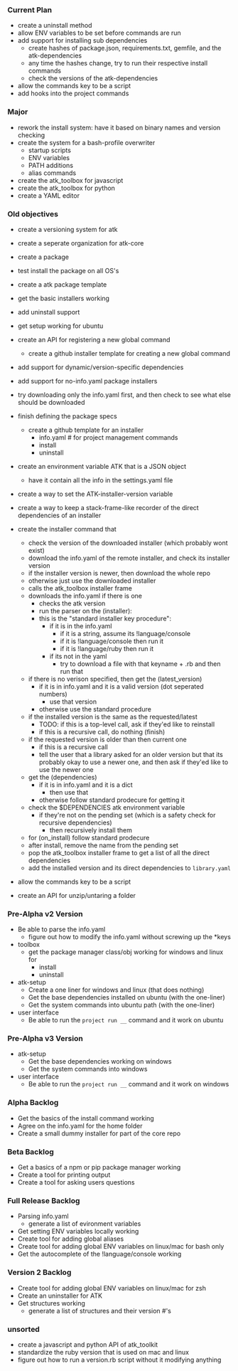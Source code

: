 ### Current Plan
- create a uninstall method
- allow ENV variables to be set before commands are run
- add support for installing sub dependencies
  - create hashes of package.json, requirements.txt, gemfile, and the atk-dependencies
  - any time the hashes change, try to run their respective install commands
  - check the versions of the atk-dependencies
- allow the commands key to be a script
- add hooks into the project commands


### Major
- rework the install system: have it based on binary names and version checking
- create the system for a bash-profile overwriter
  - startup scripts
  - ENV variables
  - PATH additions
  - alias commands
- create the atk_toolbox for javascript
- create the atk_toolbox for python
- create a YAML editor



### Old objectives
- create a versioning system for atk
- create a seperate organization for atk-core
- create a package
- test install the package on all OS's
- create a atk package template


- get the basic installers working
- add uninstall support
- get setup working for ubuntu
- create an API for registering a new global command
    - create a github installer template for creating a new global command
- add support for dynamic/version-specific dependencies
- add support for no-info.yaml package installers
- try downloading only the info.yaml first, and then check to see what else should be downloaded


- finish defining the package specs
    - create a github template for an installer
        - info.yaml # for project management commands
        - install
        - uninstall
- create an environment variable ATK that is a JSON object
    - have it contain all the info in the settings.yaml file
- create a way to set the ATK-installer-version variable
- create a way to keep a stack-frame-like recorder of the direct dependencies of an installer
- create the installer command that
    - check the version of the downloaded installer (which probably wont exist)
    - download the info.yaml of the remote installer, and check its installer version
    - if the installer version is newer, then download the whole repo
    - otherwise just use the downloaded installer
    - calls the atk_toolbox installer frame
    - downloads the info.yaml if there is one
        - checks the atk version
        - run the parser on the (installer):
        - this is the "standard installer key procedure":
            - if it is in the info.yaml
                - if it is a string, assume its !language/console
                - if it is !language/console then run it
                - if it is !language/ruby then run it
            - if its not in the yaml
                - try to download a file with that keyname + .rb and then run that
    - if there is no verison specified, then get the (latest_version)
        - if it is in info.yaml and it is a valid version (dot seperated numbers)
            - use that version
        - otherwise use the standard procedure
    - if the installed version is the same as the requested/latest
        - TODO: if this is a top-level call, ask if they'ed like to reinstall
        - if this is a recursive call, do nothing (finish)
    - if the requested version is older than then current one
        - if this is a recursive call
        - tell the user that a library asked for an older version but that its probably okay to use a newer one, and then ask if they'ed like to use the newer one
    - get the (dependencies)
        - if it is in info.yaml and it is a dict
            - then use that
        - otherwise follow standard prodecure for getting it
    - check the $DEPENDENCIES atk environment variable
        - if they're not on the pending set (which is a safety check for recursive dependencies) 
            - then recursively install them
    - for (on_install) follow standard prodecure
    - after install, remove the name from the pending set
    - pop the atk_toolbox installer frame to get a list of all the direct dependencies
    - add the installed version and its direct dependencies to `library.yaml`

- allow the commands key to be a script
- create an API for unzip/untaring a folder

### Pre-Alpha v2 Version
- Be able to parse the info.yaml
    - figure out how to modify the info.yaml without screwing up the *keys
- toolbox 
    - get the package manager class/obj working for windows and linux for
        - install
        - uninstall
- atk-setup
    - Create a one liner for windows and linux (that does nothing)
    - Get the base dependencies installed on ubuntu (with the one-liner)
    - Get the system commands into ubuntu path (with the one-liner)
- user interface
    - Be able to run the `project run __` command and it work on ubuntu

### Pre-Alpha v3 Version
- atk-setup
    - Get the base dependencies working on windows
    - Get the system commands into windows
- user interface
    - Be able to run the `project run __` command and it work on windows

### Alpha Backlog
- Get the basics of the install command working
- Agree on the info.yaml for the home folder
- Create a small dummy installer for part of the core repo


### Beta Backlog
- Get a basics of a npm or pip package manager working
- Create a tool for printing output
- Create a tool for asking users questions


### Full Release Backlog
- Parsing info.yaml
    - generate a list of evironment variables
- Get setting ENV variables locally working
- Create tool for adding global aliases 
- Create tool for adding global ENV variables on linux/mac for bash only 
- Get the autocomplete of the !language/console working

### Version 2 Backlog
- Create tool for adding global ENV variables on linux/mac for zsh
- Create an uninstaller for ATK
- Get structures working
    - generate a list of structures and their version #'s

### unsorted
- create a javascript and python API of atk_toolkit 
- standardize the ruby version that is used on mac and linux
- figure out how to run a version.rb script without it modifying anything
